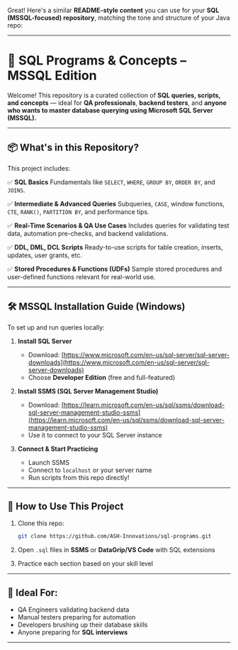 Great! Here's a similar **README-style content** you can use for your **SQL (MSSQL-focused) repository**, matching the tone and structure of your Java repo:

---

# 📘 SQL Programs & Concepts – MSSQL Edition

Welcome! This repository is a curated collection of **SQL queries, scripts, and concepts** — ideal for **QA professionals**, **backend testers**, and **anyone who wants to master database querying using Microsoft SQL Server (MSSQL).**

---

## 📦 What's in this Repository?

This project includes:

✅ **SQL Basics**
Fundamentals like `SELECT`, `WHERE`, `GROUP BY`, `ORDER BY`, and `JOINS`.

✅ **Intermediate & Advanced Queries**
Subqueries, `CASE`, window functions, `CTE`, `RANK()`, `PARTITION BY`, and performance tips.

✅ **Real-Time Scenarios & QA Use Cases**
Includes queries for validating test data, automation pre-checks, and backend validations.

✅ **DDL, DML, DCL Scripts**
Ready-to-use scripts for table creation, inserts, updates, user grants, etc.

✅ **Stored Procedures & Functions (UDFs)**
Sample stored procedures and user-defined functions relevant for real-world use.

---

## 🛠️ MSSQL Installation Guide (Windows)

To set up and run queries locally:

1. **Install SQL Server**

   * Download: [https://www.microsoft.com/en-us/sql-server/sql-server-downloads](https://www.microsoft.com/en-us/sql-server/sql-server-downloads)
   * Choose **Developer Edition** (free and full-featured)

2. **Install SSMS (SQL Server Management Studio)**

   * Download: [https://learn.microsoft.com/en-us/sql/ssms/download-sql-server-management-studio-ssms](https://learn.microsoft.com/en-us/sql/ssms/download-sql-server-management-studio-ssms)
   * Use it to connect to your SQL Server instance

3. **Connect & Start Practicing**

   * Launch SSMS
   * Connect to `localhost` or your server name
   * Run scripts from this repo directly!

---

## 🚀 How to Use This Project

1. Clone this repo:

   ```bash
   git clone https://github.com/ASH-Innovations/sql-programs.git
   ```

2. Open `.sql` files in **SSMS** or **DataGrip/VS Code** with SQL extensions

3. Practice each section based on your skill level

---

## 🙌 Ideal For:

* QA Engineers validating backend data
* Manual testers preparing for automation
* Developers brushing up their database skills
* Anyone preparing for **SQL interviews**

---
